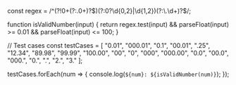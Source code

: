 const regex = /^(?!0+(?:\.0+)?$)(?:0?\d{0,2}|\d{1,2})(?:\.\d+)?$/;

function isValidNumber(input) {
    return regex.test(input) && parseFloat(input) >= 0.01 && parseFloat(input) <= 100;
}

// Test cases
const testCases = [
    "0.01", "000.01", "0.1", "00.01", ".25", "12.34", "89.98", "99.99", "100.00", 
    "00", "0", "000", "000.00", "0.0", "00.0", "000.", "0.", ".", "2.", "3."
];

testCases.forEach(num => {
    console.log(`${num}: ${isValidNumber(num)}`);
});
